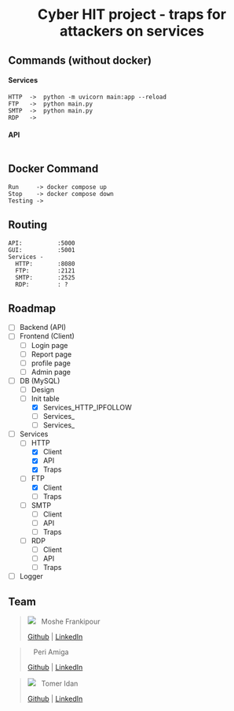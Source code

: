 <h1 align="center"> Cyber HIT project - traps for attackers on services </h1>


## Commands (without docker)
#### Services
```
HTTP  ->  python -m uvicorn main:app --reload 
FTP   ->  python main.py
SMTP  ->  python main.py
RDP   ->
```
#### API
```

```
## Docker Command
```
Run     -> docker compose up
Stop    -> docker compose down
Testing -> 
```

## Routing
```
API:          :5000
GUI:          :5001
Services -
  HTTP:       :8080
  FTP:        :2121
  SMTP:       :2525
  RDP:        : ?
```

## Roadmap
- [ ] Backend (API)
- [ ] Frontend (Client)
  - [ ] Login page
  - [ ] Report page
  - [ ] profile page
  - [ ] Admin page
- [ ] DB (MySQL)
  - [ ] Design
  - [ ] Init table
    - [x] Services_HTTP_IPFOLLOW
    - [ ] Services_
    - [ ] Services_
- [ ] Services
  - [ ] HTTP
    - [x] Client
    - [x] API
    - [x] Traps
  - [ ] FTP
    - [x] Client
    - [ ] Traps
  - [ ] SMTP
    - [ ] Client
    - [ ] API
    - [ ] Traps
  - [ ] RDP
    - [ ] Client
    - [ ] API
    - [ ] Traps
- [ ] Logger

## Team
> <a href="https://github.com/mfrankii"><kbd><img src="https://avatars.githubusercontent.com/u/88384146?s=30"/></kbd></a> &nbsp; Moshe Frankipour
>
> [Github](https://github.com/mfrankii) | [LinkedIn](https://www.linkedin.com/in/moshe-frank/) 

> <a href="https://github.com/PeriAmiga"><kbd><img src=""/></kbd></a> &nbsp; Peri Amiga
>
> [Github](https://github.com/PeriAmiga) | [LinkedIn](https://www.linkedin.com/in/peri-amiga-294815246/) 

> <a href="https://github.com/tomerIdan"><kbd><img src="https://avatars.githubusercontent.com/u/105118970?s=30"/></kbd></a> &nbsp; Tomer Idan
>
> [Github](https://github.com/tomerIdan) | [LinkedIn](https://www.linkedin.com/in/tomer-idan-38015b22b/) 

